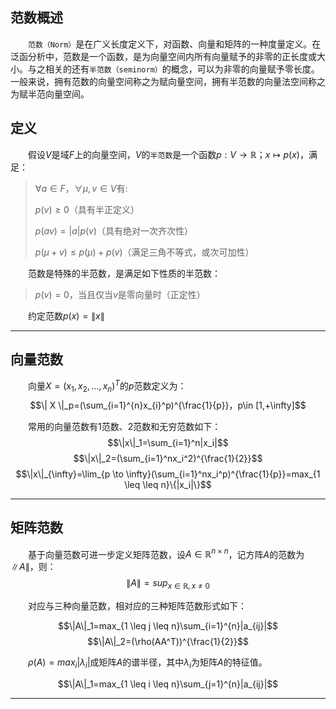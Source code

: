 ## 范数概述

&emsp;&emsp;`范数（Norm）`是在广义长度定义下，对函数、向量和矩阵的一种度量定义。在泛函分析中，范数是一个函数，是为向量空间内所有向量赋予的非零的正长度或大小。与之相关的还有`半范数（seminorm）`的概念，可以为非零的向量赋予零长度。一般来说，拥有范数的向量空间称之为赋向量空间，拥有半范数的向量法空间称之为赋半范向量空间。

## 定义

&emsp;&emsp;假设$V$是域$F$上的向量空间，$V$的`半范数`是一个函数$p: V\to  \mathbb R；x \mapsto p(x)$，满足：
>   $\forall a \in F，\forall \mu,v \in V$有:
> 
>   $p(v) \geq 0$（具有半正定义）
> 
>  $p(av)=|a|p(v)$（具有绝对一次齐次性）
>
>  $p(\mu+v) \leq p(\mu)+p(v)$（满足三角不等式，或次可加性）

&emsp;&emsp;范数是特殊的半范数，是满足如下性质的半范数：
> $p(v)=0$，当且仅当$v$是零向量时（正定性）

&emsp;&emsp;约定范数$p(x)=\|x\|$

---

## 向量范数

&emsp;&emsp;向量$X=(x_1,x_2,\dots,x_n)^T$的$p$范数定义为：
$$\| X \|_p=(\sum_{i=1}^{n}x_{i}^p)^{\frac{1}{p}}，p\in [1,+\infty]$$

&emsp;&emsp;常用的向量范数有1范数、2范数和无穷范数如下：
$$\|x\|_1=\sum_{i=1}^n|x_i|$$
$$\|x\|_2=(\sum_{i=1}^nx_i^2)^{\frac{1}{2}}$$
$$\|x\|_{\infty}=\lim_{p \to \infty}(\sum_{i=1}^nx_i^p)^{\frac{1}{p}}=max_{1 \leq \leq n}\{|x_i|\}$$

---
## 矩阵范数
&emsp;&emsp;基于向量范数可进一步定义矩阵范数，设$A \in \mathbb R^{n\times n}$，记方阵$A$的范数为$\|A\|$，则：
$$\| A  \| = sup_{x \in \mathbb R,x \neq 0}$$

&emsp;&emsp;对应与三种向量范数，相对应的三种矩阵范数形式如下：

$$\|A\|_1=max_{1 \leq j \leq n}\sum_{i=1}^{n}|a_{ij}|$$
$$\|A\|_2=(\rho(AA^T))^{\frac{1}{2}}$$

&emsp;&emsp;$\rho(A)=max_{i}|\lambda_i|$成矩阵$A$的谱半径，其中$\lambda_i$为矩阵$A$的特征值。

$$\|A\|_1=max_{1 \leq i \leq n}\sum_{j=1}^{n}|a_{ij}|$$

---
